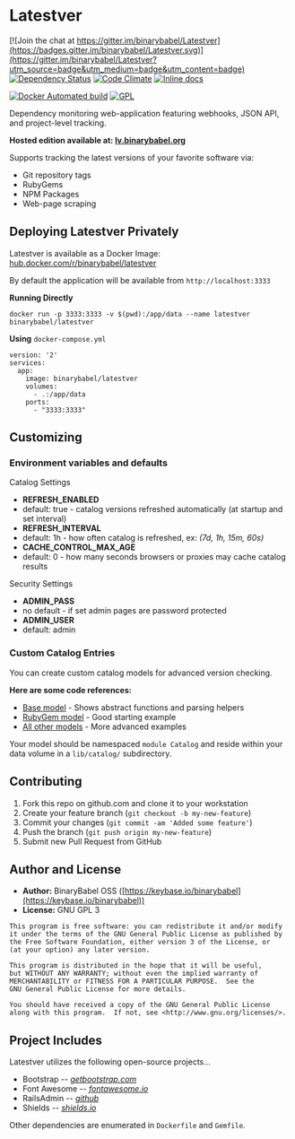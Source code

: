 # Latestver

[![Join the chat at https://gitter.im/binarybabel/Latestver](https://badges.gitter.im/binarybabel/Latestver.svg)](https://gitter.im/binarybabel/Latestver?utm_source=badge&utm_medium=badge&utm_content=badge) [![Dependency Status](https://gemnasium.com/badges/github.com/binarybabel/latestver.svg)](https://gemnasium.com/github.com/binarybabel/latestver) [![Code Climate](https://codeclimate.com/github/binarybabel/latestver/badges/gpa.svg)](https://codeclimate.com/github/binarybabel/latestver) [![Inline docs](http://inch-ci.org/github/binarybabel/latestver.svg?branch=master)](http://inch-ci.org/github/binarybabel/latestver)

[![Docker Automated build](https://img.shields.io/docker/automated/binarybabel/latestver.svg)](https://hub.docker.com/r/binarybabel/latestver/) [![GPL](https://img.shields.io/aur/license/yaourt.svg)](https://www.gnu.org/licenses/gpl-3.0.en.html)

Dependency monitoring web-application featuring webhooks, JSON API, and project-level tracking.

**Hosted edition available at: [lv.binarybabel.org](https://lv.binarybabel.org)**

Supports tracking the latest versions of your favorite software via:

* Git repository tags
* RubyGems
* NPM Packages
* Web-page scraping


## Deploying Latestver Privately

Latestver is available as a Docker Image: [hub.docker.com/r/binarybabel/latestver](https://hub.docker.com/r/binarybabel/latestver/)

By default the application will be available from `http://localhost:3333`

**Running Directly**

```
docker run -p 3333:3333 -v $(pwd):/app/data --name latestver binarybabel/latestver
```

**Using** `docker-compose.yml`

```
version: '2'
services:
  app:
    image: binarybabel/latestver
    volumes:
      - .:/app/data
    ports:
      - "3333:3333"

```


## Customizing

### Environment variables and defaults

Catalog Settings

* __REFRESH\_ENABLED__
 * default: true - catalog versions refreshed automatically (at startup and set interval)
* __REFRESH\_INTERVAL__
 * default: 1h - how often catalog is refreshed, ex: _(7d, 1h, 15m, 60s)_
* __CACHE\_CONTROL\_MAX\_AGE__
 * default: 0 - how many seconds browsers or proxies may cache catalog results

Security Settings

* __ADMIN\_PASS__
 * no default - if set admin pages are password protected
* __ADMIN\_USER__
 * default: admin

### Custom Catalog Entries

You can create custom catalog models for advanced version checking.

**Here are some code references:**

* [Base model](https://github.com/binarybabel/latestver/blob/master/app/models/catalog_entry.rb) - Shows abstract functions and parsing helpers
* [RubyGem model](https://github.com/binarybabel/latestver/blob/master/app/models/catalog/ruby_gem.rb) - Good starting example
* [All other models](https://github.com/binarybabel/latestver/tree/master/app/models/catalog) - More advanced examples

Your model should be namespaced `module Catalog` and reside within your data volume in a `lib/catalog/` subdirectory.


## Contributing

1. Fork this repo on github.com and clone it to your workstation
2. Create your feature branch (`git checkout -b my-new-feature`)
3. Commit your changes (`git commit -am 'Added some feature'`)
4. Push the branch (`git push origin my-new-feature`)
5. Submit new Pull Request from GitHub


## Author and License

 - **Author:** BinaryBabel OSS ([https://keybase.io/binarybabel](https://keybase.io/binarybabel))
 - **License:** GNU GPL 3

```
This program is free software: you can redistribute it and/or modify
it under the terms of the GNU General Public License as published by
the Free Software Foundation, either version 3 of the License, or
(at your option) any later version.

This program is distributed in the hope that it will be useful,
but WITHOUT ANY WARRANTY; without even the implied warranty of
MERCHANTABILITY or FITNESS FOR A PARTICULAR PURPOSE.  See the
GNU General Public License for more details.

You should have received a copy of the GNU General Public License
along with this program.  If not, see <http://www.gnu.org/licenses/>.
```


## Project Includes
Latestver utilizes the following open-source projects...

+ Bootstrap -- _[getbootstrap.com](http://getbootstrap.com/)_
+ Font Awesome -- _[fontawesome.io](http://fontawesome.io/)_
+ RailsAdmin -- _[github](https://github.com/sferik/rails_admin)_
+ Shields -- _[shields.io](http://shields.io/)_

Other dependencies are enumerated in `Dockerfile` and `Gemfile`.